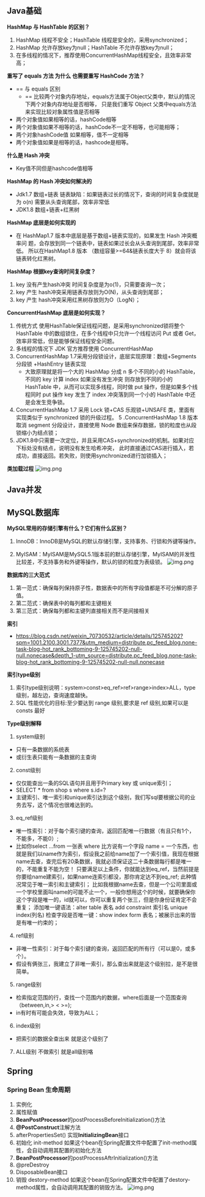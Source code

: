 ## Java基础

**HashMap 与 HashTable 的区别？**
 1. HashMap 线程不安全；HashTable 线程是安全的，采用synchronized；
 2. HashMap 允许存放key为null；HashTable 不允许存放key为null；
 3. 在多线程的情况下，推荐使用ConcurrentHashMap线程安全，且效率非常高；

**重写了 equals 方法 为什么 也需要重写 HashCode 方法？**
+ == 与 equals 区别
    + == 比较两个对象内存地址，equals方法属于Object父类中，默认的情况下两个对象内存地址是否相等，
      只是我们重写 Object 父类中equals方法来实现比较对象属性值是否相等
+ 两个对象值如果相等的话，hashCode相等
+ 两个对象值如果不相等的话，hashCode不一定不相等，也可能相等；
+ 两个对象hashCode值 如果相等，值不一定相等
+ 两个对象值如果是相等的话，hashcode是相等。

**什么是 Hash 冲突**
+ Key值不同但是hashcode值相等

**HashMap 的 Hash 冲突如何解决的**
+ Jdk1.7 数组+链表 链表缺陷：如果链表过长的情况下，查询的时间复杂度就是为 o(n) 需要从头查询尾部，效率非常低
+ JDK1.8 数组+链表+红黑树

**HashMap 底层是如何实现的**
+ 在 HashMap1.7 版本中底层是基于数组+链表实现的，如果发生 Hash 冲突概率问
  题，会存放到同一个链表中，链表如果过长会从头查询到尾部，效率非常低。
  所以在HashMap1.8 版本 （数组容量>=64&链表长度大于 8）就会将该链表转化红黑树。

**HashMap 根据key查询时间复杂度？**
1. key 没有产生hash冲突 时间复杂度是为o(1)，只需要查询一次；
2. key 产生 hash冲突采用链表存放则为O(N)，从头查询到尾部；
3. key 产生 hash冲突采用红黑树存放则为O（LogN）；

**ConcurrentHashMap 底层是如何实现？**
1. 传统方式 使用HashTable保证线程问题，是采用synchronized锁将整个
HashTable 中的数组锁住，在多个线程中只允许一个线程访问 Put 或者 Get，效率非常低，但是能够保证线程安全问题。
2. 多线程的情况下 JDK 官方推荐使用 ConcurrentHashMap 
3. ConcurrentHashMap 1.7采用分段锁设计，底层实现原理：数组+Segments 分段锁 +HashEntry 链表实现
    + 大致原理就是将一个大的 HashMap 分成 n 多个不同的小的 HashTable，不同的 key 计算 index 如果没有发生冲突
      则存放到不同的小的 HashTable 中，从而可以实现多线程，同时做 put 操作，但是如果多个线程同时 put 操作 key
      发生了 index 冲突落到同一个小的 HashTable 中还是会发生竞争锁。
4. ConcurrentHashMap 1.7 采用 Lock 锁+CAS 乐观锁+UNSAFE 类，里面有实现类似于 synchronized 锁的升级过程。
5 .ConcurrentHashMap 1.8 版本取消 segment 分段设计，直接使用 Node 数组来保存数据，锁的粒度也从段锁缩小为结点锁；
6. JDK1.8中只需要一次定位，并且采用CAS+synchronized的机制。如果对应下标处没有结点，说明没有发生哈希冲突，
   此时直接通过CAS进行插入，若成功，直接返回。若失败，则使用synchronized进行加锁插入；

**类加载过程**
![img.png](img/img.png)
## Java并发


## MySQL数据库
**MySQL常用的存储引擎有什么？它们有什么区别？**
1. InnoDB：InnoDB是MySQL的默认存储引擎，支持事务、行锁和外键等操作。

2. MyISAM：MyISAM是MySQL5.1版本前的默认存储引擎，MyISAM的并发性比较差，不支持事务和外键等操作，默认的锁的粒度为表级锁。
    ![img.png](img/mysql1.png)

**数据库的三大范式**
1. 第一范式：确保每列保持原子性，数据表中的所有字段值都是不可分解的原子值。
2. 第二范式：确保表中的每列都和主键相关
3. 第三范式：确保每列都和主键列直接相关而不是间接相关

**索引**
   + https://blog.csdn.net/weixin_70730532/article/details/125745202?spm=1001.2100.3001.7377&utm_medium=distribute.pc_feed_blog.none-task-blog-hot_rank_bottoming-9-125745202-null-null.nonecase&depth_1-utm_source=distribute.pc_feed_blog.none-task-blog-hot_rank_bottoming-9-125745202-null-null.nonecase

**索引type级别**
1. 索引type级别说明：system>const>eq_ref>ref>range>index>ALL，type级别，越左边，查询速度越快。
2. SQL 性能优化的目标:至少要达到 range 级别,要求是 ref 级别,如果可以是 consts 最好

**Type级别解释**
1. system级别
 + 只有一条数据的系统表
 + 或衍生表只能有一条数据的主查询
2. const级别
 + 仅仅能查出一条的SQL语句并且用于Primary key 或 unique索引；
 + SELECT * from shop s where s.id=?
 + 主键索引、唯一索引和unique索引达到这个级别，我们写sql要根据公司的业务去写，这个情况也很难达到的。

3. eq_ref级别
 + 唯一性索引：对于每个索引键的查询，返回匹配唯一行数据（有且只有1个，不能多，不能0）;
 + 比如你select …from 一张表 where 比方说有一个字段 name = 一个东西，也就是我们以name作为索引，假设我之前给name加了一个索引值，我现在根据name去查，查完后有20条数据，我就必须保证这二十条数据每行都是唯一的，不能重复不能为空！
只要满足以上条件，你就能达到eq_ref，当然前提是你要给name建索引，如果name连索引都没，那你肯定达不到eq_ref;
此种情况常见于唯一索引和主键索引；
比如我根据name去查，但是一个公司里面或一个学校里面叫name的可能不止一个，一般你想用这个的时候，就要确保你这个字段是唯一的，id就可以，你可以重复两个张三，但是你身份证肯定不会重复；
添加唯一键语法：alter table 表名 add constraint 索引名 unique index(列名)
检查字段是否唯一键：show index form 表名；被展示出来的皆是有唯一约束的；

4. ref级别
+ 非唯一性索引：对于每个索引键的查询，返回匹配的所有行（可以是0，或多个）。
+ 假设有俩张三，我建立了非唯一索引，那么查出来就是这个级别拉，是不是很简单。

5. range级别
+ 检索指定范围的行，查找一个范围内的数据，where后面是一个范围查询 （between,in,> < >=);
+ in有时有可能会失效，导致为ALL；

6. index级别
+ 把索引的数据全查出来 就是这个级别了

7. ALL级别
不做索引 就是all级别咯

## Spring 
### Spring Bean 生命周期

1. 实例化
2. 属性赋值
3. **BeanPostProcessor**的postProcessBeforeInitialization()方法
4. **@PostConstruct**注解方法
5. afterPropertiesSet() 实现**InitializingBean**接口
6. 初始化 init-method 如果这个bean在Spring配置文件中配置了init-method属性，会自动调用其配置的初始化方法
7. **BeanPostProcessor**的postProcessAftrInitialization()方法 
8. @preDestroy
9. DisposableBean接口
10. 销毁 destory-method 如果这个bean在Spring配置文件中配置了destory-method属性，会自动调用其配置的销毁方法。
   ![img.png](img/img1.png)
